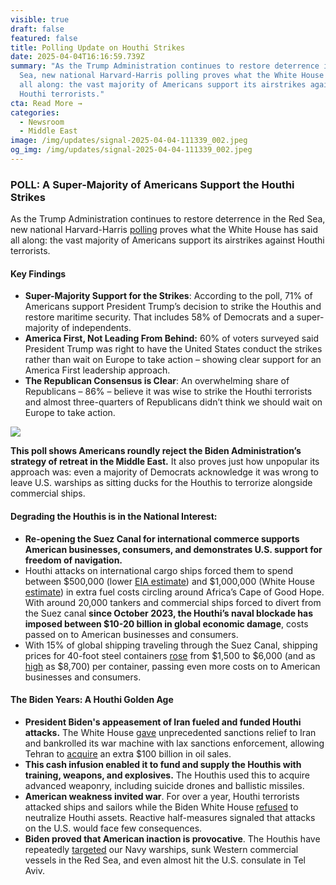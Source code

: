 ```yaml
---
visible: true
draft: false
featured: false
title: Polling Update on Houthi Strikes
date: 2025-04-04T16:16:59.739Z
summary: "As the Trump Administration continues to restore deterrence in the Red
  Sea, new national Harvard-Harris polling proves what the White House has said
  all along: the vast majority of Americans support its airstrikes against
  Houthi terrorists."
cta: Read More →
categories:
  - Newsroom
  - Middle East
image: /img/updates/signal-2025-04-04-111339_002.jpeg
og_img: /img/updates/signal-2025-04-04-111339_002.jpeg
---
```

### **POLL: A Super-Majority of Americans Support the Houthi Strikes**

As the Trump Administration continues to restore deterrence in the Red Sea, new national Harvard-Harris [polling](https://harvardharrispoll.com/) proves what the White House has said all along: the vast majority of Americans support its airstrikes against Houthi terrorists.

#### **Key Findings**

* **Super-Majority Support for the Strikes**: According to the poll, 71% of Americans support President Trump’s decision to strike the Houthis and restore maritime security. That includes 58% of Democrats and a super-majority of independents.
* **America First, Not Leading From Behind:** 60% of voters surveyed said President Trump was right to have the United States conduct the strikes rather than wait on Europe to take action – showing clear support for an America First leadership approach.
* **The Republican Consensus is Clear**: An overwhelming share of Republicans – 86% – believe it was wise to strike the Houthi terrorists and almost three-quarters of Republicans didn’t think we should wait on Europe to take action.

![](/img/updates/screenshot-2025-04-04-at-10.17.45 am.png)

**This poll shows Americans roundly reject the Biden Administration’s strategy of retreat in the Middle East.** It also proves just how unpopular its approach was: even a majority of Democrats acknowledge it was wrong to leave U.S. warships as sitting ducks for the Houthis to terrorize alongside commercial ships.

#### **Degrading the Houthis is in the National Interest:**

* **Re-opening the Suez Canal for international commerce supports American businesses, consumers, and demonstrates U.S. support for freedom of navigation.**
* Houthi attacks on international cargo ships forced them to spend between $500,000 (lower [EIA estimate](https://www.eia.gov/todayinenergy/detail.php?id=61363)) and $1,000,000 (White House [estimate](https://www.whitehouse.gov/articles/2025/03/president-trump-is-standing-up-to-terrorism-and-protecting-international-commerce/)) in extra fuel costs circling around Africa’s Cape of Good Hope. With around 20,000 tankers and commercial ships forced to divert from the Suez canal **since October 2023, the Houthi’s naval blockade has imposed between $10-20 billion in global economic damage**, costs passed on to American businesses and consumers.
* With 15% of global shipping traveling through the Suez Canal, shipping prices for 40-foot steel containers [rose](https://www.bloomberg.com/news/newsletters/2024-07-23/shipping-rates-for-containers-fuel-surge-anew-on-houthi-attacks-in-red-sea) from $1,500 to $6,000 (and as [high](https://www.nytimes.com/2024/12/11/business/houthi-red-sea-attacks-shipping-lanes-africa.html) as $8,700) per container, passing even more costs on to American businesses and consumers.

#### **The Biden Years: A Houthi Golden Age**

* **President Biden's appeasement of Iran fueled and funded Houthi attacks.** The White House [gave](https://8nithvebb.cc.rs6.net/tn.jsp?f=001GQC8h-0VdmLVQa_zouhHVoFAD1C4BvoIVtAsSWpm8kmhsIpx-UzYkyJKS6CVxS-SpTpsiJqlQfVqjdGljrMXWBBhPmIFV8LZJDUZ34fGam7j7OXIlAa0SABfb8l4GVbA10QqmbNEBtA0v6YRlnG-Vd12FqHCBH44AcJKfY4ChtJKyD85BxbBlco9aK994qXNl4hpJHyiN2eoB70mxaPD-WM2oG77d-ArOTBLZ5uz3-XmGLZCpoaIocWI2ANzdYrqkRkD8Q_8cC-0VZJWhqga1g==&c=jQ_3fCya_UZJHbd4CvG8liRevJNT0O8T7wReqF1ZY_ozAbYOC1Vl_g==&ch=Ucyoqko8JjQSQI_LdUZDZMsFBecsVp0LJoCCvnIXc5fWE_VM3otwzA==) unprecedented sanctions relief to Iran and bankrolled its war machine with lax sanctions enforcement, allowing Tehran to [acquire](https://8nithvebb.cc.rs6.net/tn.jsp?f=001GQC8h-0VdmLVQa_zouhHVoFAD1C4BvoIVtAsSWpm8kmhsIpx-UzYkz5LS6TTlQBPyjABfZ2HnnK2fPyZFDGfmHQrNR9MvfVjZXCF2eA1Tfi-NdVtxs01_ZNar0qv7_ZHNr92r8XtkLEJ_ifQ8mco-y3b5SUGs124mO43n7aCU9QnQHCfVjWqR3I4jCRNwSAEUub50HSmP0hXP-Jy6mCC5zpDX8RQEZ7voRriLKQWcibsi4YGBOlNt46Ht4zH50JufREHKM6eQ-Zr8jZ4EvleYw==&c=jQ_3fCya_UZJHbd4CvG8liRevJNT0O8T7wReqF1ZY_ozAbYOC1Vl_g==&ch=Ucyoqko8JjQSQI_LdUZDZMsFBecsVp0LJoCCvnIXc5fWE_VM3otwzA==) an extra $100 billion in oil sales.
* **This cash infusion enabled it to fund and supply the Houthis with training, weapons, and explosives.** The Houthis used this to acquire advanced weaponry, including suicide drones and ballistic missiles.
* **American weakness invited war**. For over a year, Houthi terrorists attacked ships and sailors while the Biden White House [refused](https://8nithvebb.cc.rs6.net/tn.jsp?f=001GQC8h-0VdmLVQa_zouhHVoFAD1C4BvoIVtAsSWpm8kmhsIpx-UzYkz5LS6TTlQBPHMJWh_HzrNKWnumDaoYjUL7wq71J_XbWvHaZUkJKdp7EiTZjnjbOUTfxkfDKNPTjU8C9SgleBNEbtcHg_V4xHw2C1260CRUwXVALvxuybTvJp4PqldKHag==&c=jQ_3fCya_UZJHbd4CvG8liRevJNT0O8T7wReqF1ZY_ozAbYOC1Vl_g==&ch=Ucyoqko8JjQSQI_LdUZDZMsFBecsVp0LJoCCvnIXc5fWE_VM3otwzA==) to neutralize Houthi assets. Reactive half-measures signaled that attacks on the U.S. would face few consequences.
* **Biden proved that American inaction is provocative**. The Houthis have repeatedly [targeted](https://8nithvebb.cc.rs6.net/tn.jsp?f=001GQC8h-0VdmLVQa_zouhHVoFAD1C4BvoIVtAsSWpm8kmhsIpx-UzYkz5LS6TTlQBPlJY7vVPBbVv-iWhBeOomeaIj5pMcQL8q-rMPCA1G1E0-82z0ywXsPxMNf3WW80OaoIVlN0Oer9-1ps8dKCXy_ykPEhLZnTwmoGU5mUpTfAZFSFBD-wN7V9C2ee6upVs7G4e-4ZF9Q-oldIlpwKCsTutpItU8byDETZokByVau_M-L3HNxf8NPwFnVJIdkP21dsVQJjqaqK1yVuSG3OKwVkAzZcljQ9hBupBYqmbbuy2IE44m2NlgbmzMDYeTkaRsJcEzevOo9hrSpzjJbv0DHTLCjS9I6JzZJGnfu2Ro1wx4IHG7FLOLuvn3xZTBzT_e&c=jQ_3fCya_UZJHbd4CvG8liRevJNT0O8T7wReqF1ZY_ozAbYOC1Vl_g==&ch=Ucyoqko8JjQSQI_LdUZDZMsFBecsVp0LJoCCvnIXc5fWE_VM3otwzA==) our Navy warships, sunk Western commercial vessels in the Red Sea, and even almost hit the U.S. consulate in Tel Aviv.